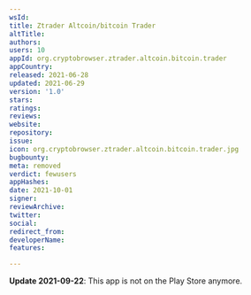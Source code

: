 ```yaml
---
wsId: 
title: Ztrader Altcoin/bitcoin Trader
altTitle: 
authors: 
users: 10
appId: org.cryptobrowser.ztrader.altcoin.bitcoin.trader
appCountry: 
released: 2021-06-28
updated: 2021-06-29
version: '1.0'
stars: 
ratings: 
reviews: 
website: 
repository: 
issue: 
icon: org.cryptobrowser.ztrader.altcoin.bitcoin.trader.jpg
bugbounty: 
meta: removed
verdict: fewusers
appHashes: 
date: 2021-10-01
signer: 
reviewArchive: 
twitter: 
social: 
redirect_from: 
developerName: 
features: 

---
```


**Update 2021-09-22**: This app is not on the Play Store anymore.
